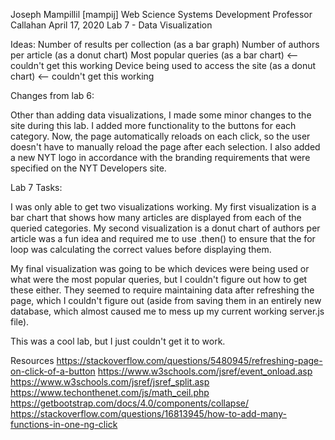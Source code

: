 Joseph Mampillil [mampij]
Web Science Systems Development
Professor Callahan
April 17, 2020
Lab 7 - Data Visualization

Ideas:
  Number of results per collection (as a bar graph)
  Number of authors per article (as a donut chart)
  Most popular queries (as a bar chart) <-- couldn't get this working
  Device being used to access the site (as a donut chart) <-- couldn't get this working

Changes from lab 6:

  Other than adding data visualizations, I made some minor changes to the site
  during this lab. I added more functionality to the buttons for each category. Now, the page automatically reloads on each click, so the user doesn't have to manually reload the page after each selection. I also added a new NYT logo in accordance with the branding requirements that were specified on the NYT Developers site.

Lab 7 Tasks:

  I was only able to get two visualizations working. My first visualization is a bar chart that shows how many articles are displayed from each of the queried categories. My second visualization is a donut chart of authors per article was a fun idea and required me to use .then() to ensure that the for loop was calculating the correct values before displaying them.

  My final visualization was going to be which devices were being used or what were the most popular queries, but I couldn't figure out how to get these either. They seemed to require maintaining data after refreshing the page, which I couldn't figure out (aside from saving them in an entirely new database, which almost caused me to mess up my current working server.js file).

This was a cool lab, but I just couldn't get it to work.

Resources
https://stackoverflow.com/questions/5480945/refreshing-page-on-click-of-a-button
https://www.w3schools.com/jsref/event_onload.asp
https://www.w3schools.com/jsref/jsref_split.asp
https://www.techonthenet.com/js/math_ceil.php
https://getbootstrap.com/docs/4.0/components/collapse/
https://stackoverflow.com/questions/16813945/how-to-add-many-functions-in-one-ng-click
